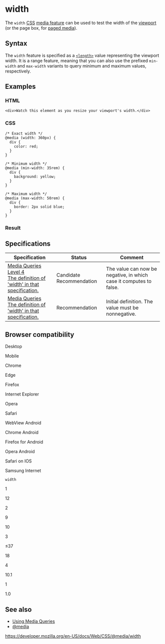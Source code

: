 # width

The `width` [CSS](https://developer.mozilla.org/en-US/docs/Web/CSS) [media feature](../media_queries/using_media_queries#media_features) can be used to test the width of the [viewport](https://developer.mozilla.org/en-US/docs/Glossary/Viewport) (or the page box, for [paged media](https://developer.mozilla.org/en-US/docs/Web/CSS/Paged_Media)).

## Syntax

The `width` feature is specified as a [`<length>`](../length) value representing the viewport width. It is a range feature, meaning that you can also use the prefixed `min-width` and `max-width` variants to query minimum and maximum values, respectively.

## Examples

### HTML

    <div>Watch this element as you resize your viewport's width.</div>

### CSS

    /* Exact width */
    @media (width: 360px) {
      div {
        color: red;
      }
    }

    /* Minimum width */
    @media (min-width: 35rem) {
      div {
        background: yellow;
      }
    }

    /* Maximum width */
    @media (max-width: 50rem) {
      div {
        border: 2px solid blue;
      }
    }

### Result

## Specifications

<table><thead><tr class="header"><th>Specification</th><th>Status</th><th>Comment</th></tr></thead><tbody><tr class="odd"><td><a href="https://drafts.csswg.org/mediaqueries-4/#width">Media Queries Level 4<br />
<span class="small">The definition of 'width' in that specification.</span></a></td><td><span class="spec-cr">Candidate Recommendation</span></td><td>The value can now be negative, in which case it computes to false.</td></tr><tr class="even"><td><a href="https://drafts.csswg.org/mediaqueries-3/#width">Media Queries<br />
<span class="small">The definition of 'width' in that specification.</span></a></td><td><span class="spec-rec">Recommendation</span></td><td>Initial definition. The value must be nonnegative.</td></tr></tbody></table>

## Browser compatibility

Desktop

Mobile

Chrome

Edge

Firefox

Internet Explorer

Opera

Safari

WebView Android

Chrome Android

Firefox for Android

Opera Android

Safari on IOS

Samsung Internet

`width`

1

12

2

9

10

3

≤37

18

4

10.1

1

1.0

## See also

- [Using Media Queries](../media_queries/using_media_queries)
- [@media](../@media)

<a href="https://developer.mozilla.org/en-US/docs/Web/CSS/@media/width" class="_attribution-link">https://developer.mozilla.org/en-US/docs/Web/CSS/@media/width</a>
